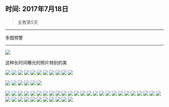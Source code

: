 <link href="../../../css/style.css" rel="stylesheet" >

## 时间: 2017年7月18日

> 支教第5天

---

多图预警

---

![](https://yumiao.static.twesix.cn/image/2017/07/18/IMG_0639.JPG)

这种长时间曝光的照片特别的美

![](https://yumiao.static.twesix.cn/image/2017/07/18/IMG_0640.jpg)
![](https://yumiao.static.twesix.cn/image/2017/07/18/IMG_0641.jpg)
![](https://yumiao.static.twesix.cn/image/2017/07/18/IMG_0642.jpg)
![](https://yumiao.static.twesix.cn/image/2017/07/18/IMG_0643.jpg)
![](https://yumiao.static.twesix.cn/image/2017/07/18/IMG_0644.jpg)
![](https://yumiao.static.twesix.cn/image/2017/07/18/IMG_0645.jpg)
![](https://yumiao.static.twesix.cn/image/2017/07/18/IMG_0646.jpg)
![](https://yumiao.static.twesix.cn/image/2017/07/18/IMG_0647.jpg)
![](https://yumiao.static.twesix.cn/image/2017/07/18/IMG_0648.jpg)
![](https://yumiao.static.twesix.cn/image/2017/07/18/IMG_0649.jpg)
![](https://yumiao.static.twesix.cn/image/2017/07/18/IMG_0650.jpg)

![](https://yumiao.static.twesix.cn/image/2017/07/18/IMG_0651.jpg)
![](https://yumiao.static.twesix.cn/image/2017/07/18/IMG_0652.jpg)
![](https://yumiao.static.twesix.cn/image/2017/07/18/IMG_0653.jpg)
![](https://yumiao.static.twesix.cn/image/2017/07/18/IMG_0654.jpg)
![](https://yumiao.static.twesix.cn/image/2017/07/18/IMG_0655.jpg)
![](https://yumiao.static.twesix.cn/image/2017/07/18/IMG_0656.jpg)


![](https://yumiao.static.twesix.cn/image/2017/07/18/IMG_0815.PNG)
![](https://yumiao.static.twesix.cn/image/2017/07/18/IMG_0816.JPG)
![](https://yumiao.static.twesix.cn/image/2017/07/18/IMG_0817.JPG)
![](https://yumiao.static.twesix.cn/image/2017/07/18/IMG_0818.JPG)
![](https://yumiao.static.twesix.cn/image/2017/07/18/IMG_0819.JPG)
![](https://yumiao.static.twesix.cn/image/2017/07/18/IMG_0820.JPG)
![](https://yumiao.static.twesix.cn/image/2017/07/18/IMG_0821.JPG)
![](https://yumiao.static.twesix.cn/image/2017/07/18/IMG_0822.JPG)
![](https://yumiao.static.twesix.cn/image/2017/07/18/IMG_0823.JPG)
![](https://yumiao.static.twesix.cn/image/2017/07/18/IMG_0824.JPG)
![](https://yumiao.static.twesix.cn/image/2017/07/18/IMG_0825.PNG)
![](https://yumiao.static.twesix.cn/image/2017/07/18/IMG_0826.PNG)
![](https://yumiao.static.twesix.cn/image/2017/07/18/IMG_0827.PNG)
![](https://yumiao.static.twesix.cn/image/2017/07/18/IMG_0828.JPG)
![](https://yumiao.static.twesix.cn/image/2017/07/18/IMG_0829.JPG)
![](https://yumiao.static.twesix.cn/image/2017/07/18/IMG_0830.JPG)
![](https://yumiao.static.twesix.cn/image/2017/07/18/IMG_0831.JPG)
![](https://yumiao.static.twesix.cn/image/2017/07/18/IMG_0832.JPG)
![](https://yumiao.static.twesix.cn/image/2017/07/18/IMG_0833.JPG)
![](https://yumiao.static.twesix.cn/image/2017/07/18/IMG_0834.JPG)
![](https://yumiao.static.twesix.cn/image/2017/07/18/IMG_0835.JPG)
![](https://yumiao.static.twesix.cn/image/2017/07/18/IMG_0836.JPG)
![](https://yumiao.static.twesix.cn/image/2017/07/18/IMG_0837.PNG)
![](https://yumiao.static.twesix.cn/image/2017/07/18/IMG_0838.JPG)
![](https://yumiao.static.twesix.cn/image/2017/07/18/IMG_0839.JPG)
![](https://yumiao.static.twesix.cn/image/2017/07/18/IMG_0840.JPG)
![](https://yumiao.static.twesix.cn/image/2017/07/18/IMG_0841.JPG)
![](https://yumiao.static.twesix.cn/image/2017/07/18/IMG_0842.JPG)
![](https://yumiao.static.twesix.cn/image/2017/07/18/IMG_0843.JPG)
![](https://yumiao.static.twesix.cn/image/2017/07/18/IMG_0844.PNG)
![](https://yumiao.static.twesix.cn/image/2017/07/18/IMG_0845.JPG)
![](https://yumiao.static.twesix.cn/image/2017/07/18/IMG_0846.JPG)
![](https://yumiao.static.twesix.cn/image/2017/07/18/IMG_0847.JPG)
![](https://yumiao.static.twesix.cn/image/2017/07/18/IMG_0848.JPG)
![](https://yumiao.static.twesix.cn/image/2017/07/18/IMG_0849.JPG)
![](https://yumiao.static.twesix.cn/image/2017/07/18/IMG_0850.JPG)

<script src="../../../js/x-oss-process.js"></script>